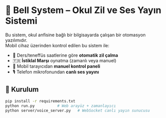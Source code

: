 # 🔔 Bell System – Okul Zil ve Ses Yayın Sistemi

Bu sistem, okul anfisine bağlı bir bilgisayarda çalışan bir otomasyon yazılımıdır.  
Mobil cihaz üzerinden kontrol edilen bu sistem ile:

- 📅 Ders/teneffüs saatlerine göre **otomatik zil çalma**
- 🇹🇷 **İstiklal Marşı** oynatma (zamanlı veya manuel)
- 📲 Mobil tarayıcıdan **manuel kontrol paneli**
- 🎙️ Telefon mikrofonundan **canlı ses yayını**

## 🚀 Kurulum

```bash
pip install -r requirements.txt
python run.py          # Web arayüz + zamanlayıcı
python server/voice_server.py   # WebSocket canlı yayın sunucusu
